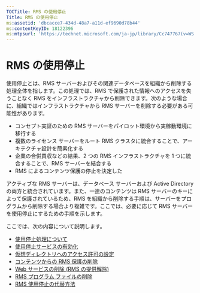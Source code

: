 ```yaml
---
TOCTitle: RMS の使用停止
Title: RMS の使用停止
ms:assetid: 'dbcacce7-434d-48a7-a11d-ef9690d78b44'
ms:contentKeyID: 18122396
ms:mtpsurl: 'https://technet.microsoft.com/ja-jp/library/Cc747767(v=WS.10)'
---
```


RMS の使用停止
==============

使用停止とは、RMS サーバーおよびその関連データベースを組織から削除する処理全体を指します。この処理では、RMS で保護された情報へのアクセスを失うことなく RMS をインフラストラクチャから削除できます。次のような場合に、組織ではインフラストラクチャから RMS サーバーを削除する必要がある可能性があります。

-   コンセプト実証のための RMS サーバーをパイロット環境から実稼動環境に移行する
-   複数のライセンス サーバーをルート RMS クラスタに統合することで、アーキテクチャ設計を簡素化する
-   企業の合併買収などの結果、2 つの RMS インフラストラクチャを 1 つに統合することで、RMS サーバーを結合する
-   RMS によるコンテンツ保護の停止を決定した

アクティブな RMS サーバーは、データベース サーバーおよび Active Directory の両方と統合されています。また、一連のコンテンツは RMS サーバーのキーによって保護されているため、RMS を組織から削除する手順は、サーバーをプログラムから削除する場合より複雑です。ここでは、必要に応じて RMS サーバーを使用停止にするための手順を示します。

ここでは、次の内容について説明します。

-   [使用停止処理について](https://technet.microsoft.com/57bd9949-9433-437b-93ed-ffb2dff9992e)
-   [使用停止サービスの有効化](https://technet.microsoft.com/45226e85-b50d-41cc-aca7-0f603f8509d5)
-   [仮想ディレクトリへのアクセス許可の設定](https://technet.microsoft.com/45112111-9608-45b1-9a86-7b313d0a1579)
-   [コンテンツからの RMS 保護の削除](https://technet.microsoft.com/c30361e3-50d2-4474-a87d-d38de502cf9e)
-   [Web サービスの削除 (RMS の提供解除)](https://technet.microsoft.com/68b4e2b0-b1b7-4b0a-8c1a-82ac27c1f12e)
-   [RMS プログラム ファイルの削除](https://technet.microsoft.com/d1dc8a8b-f8de-487f-87b4-2174d449f0bc)
-   [RMS 使用停止の代替方法](https://technet.microsoft.com/4d32f35e-997d-4d10-ab66-efe217e853f7)
